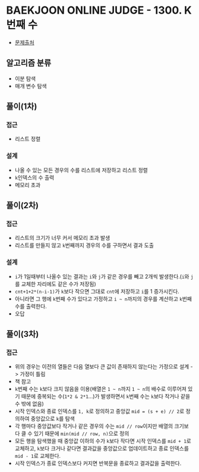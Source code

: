 # BAEKJOON ONLINE JUDGE - 1300. K번째 수

* [문제출처](https://www.acmicpc.net/problem/1300 "1300. K번째 수")

## 알고리즘 분류
- 이분 탐색
- 매개 변수 탐색

## 풀이(1차)
### 접근
- 리스트 정렬

### 설계
- 나올 수 있는 모든 경우의 수를 리스트에 저장하고 리스트 정렬
- `k`인덱스의 수 출력
- 메모리 초과

## 풀이(2차)
### 접근
- 리스트의 크기가 너무 커서 메모리 초과 발생
- 리스트를 만들지 않고 `k`번째까지 경우의 수를 구하면서 결과 도출

### 설계
- `i`가 1일때부터 나올수 있는 결과는 `i`와 `j`가 같은 경우를 빼고 2개씩 발생한다.(`i`와 `j`를 교체한 자리에도 같은 수가 저장됨)
- `cnt+1+2*(n-i-1)`가 `k`보다 작으면 그대로 `cnt`에 저장하고 `i`를 1 증가시킨다.
- 아니라면 그 행에 `k`번째 수가 있다고 가정하고 `i ~ n`까지의 경우를 계산하고 `k`번째 수를 출력한다.
- 오답

## 풀이(3차)
### 접근
- 위의 경우는 이전의 열들은 다음 열보다 큰 값이 존재하지 않는다는 가정으로 설계 -> 가정이 틀림
- 책 참고
- `k`번째 수는 `k`보다 크지 않음을 이용(배열은 `1 ~ n`까지 `1 ~ n`의 배수로 이루어져 있기 때문에 중복되는 수(`1*2 & 2*1`...)가 발생하면서 `k`번째 수는 `k`보다 작거나 같을 수 밖에 없음)
- 시작 인덱스와 종료 인덱스를 `1, k`로 정의하고 중앙값 `mid = (s + e) // 2`로 정의하여 중앙값으로 `k`를 탐색
- 각 행마다 중앙값보다 작거나 같은 경우의 수는 `mid // row`이지만 배열의 크기보다 클 수 있기 때문에 `min(mid // row, n)`으로 정의
- 모든 행을 탐색했을 때 중앙값 이하의 수가 `k`보다 작다면 시작 인덱스를 `mid + 1`로 교체하고, `k`보다 크거나 같다면 결과값을 중앙값으로 업데이트하고 종료 인덱스를 `mid - 1`로 교체한다.
- 시작 인덱스가 종료 인덱스보다 커지면 반복문을 종료하고 결과값을 출력한다.